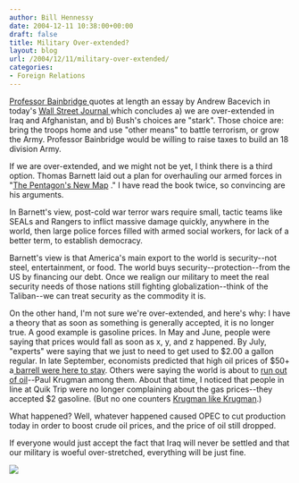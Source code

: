 ```yaml
---
author: Bill Hennessy
date: 2004-12-11 10:38:00+00:00
draft: false
title: Military Over-extended?
layout: blog
url: /2004/12/11/military-over-extended/
categories:
- Foreign Relations
---
```


[Professor Bainbridge ](https://www.professorbainbridge.com/2004/12/are_we_overexte.html)quotes at length an essay by Andrew Bacevich in today's [Wall Street Journal ](https://online.wsj.com/article/0,,SB110264180970996485-email,00.html)which concludes a) we are over-extended in Iraq and Afghanistan, and b) Bush's choices are "stark". Those choice are: bring the troops home and use "other means" to battle terrorism, or grow the Army. Professor Bainbridge would be willing to raise taxes to build an 18 division Army.




If we are over-extended, and we might not be yet, I think there is a third option. Thomas Barnett laid out a plan for overhauling our armed forces in "[The Pentagon's New Map](https://www.amazon.com/exec/obidos/redirect?tag=hennesssview-20&path=tg%2Fdetail%2F-%2F0399151753%2Fqid%3D1102908595%2Fsr%3D8-1%2Fref%3Dpd_csp_1%3Fv%3Dglance%26s%3Dbooks%26n%3D507846) ." I have read the book twice, so convincing are his arguments.




In Barnett's view, post-cold war terror wars require small, tactic teams like SEALs and Rangers to inflict massive damage quickly, anywhere in the world, then large police forces filled with armed social workers, for lack of a better term, to establish democracy.




Barnett's view is that America's main export to the world is security--not steel, entertainment, or food. The world buys security--protection--from the US by financing our debt. Once we realign our military to meet the real security needs of those nations still fighting globalization--think of the Taliban--we can treat security as the commodity it is.




On the other hand, I'm not sure we're over-extended, and here's why: I have a theory that as soon as something is generally accepted, it is no longer true. A good example is gasoline prices. In May and June, people were saying that prices would fall as soon as x, y, and z happened. By July, "experts" were saying that we just to need to get used to $2.00 a gallon regular. In late September, economists predicted that high oil prices of $50+ a[ barrell were here to stay](https://www.msnbc.msn.com/id/6115395/). Others were saying the world is about to [run out of oil](https://www.johnquiggin.com/archives/001680.html)--Paul Krugman among them. About that time, I noticed that people in line at Quik Trip were no longer complaining about the gas prices--they accepted $2 gasoline. (But no one counters [Krugman like Krugman](https://www.nationalreview.com/nrof_luskin/truthsquad.asp).)




What happened? Well, whatever happened caused OPEC to cut production today in order to boost crude oil prices, and the price of oil still dropped.




If everyone would just accept the fact that Iraq will never be settled and that our military is woeful over-stretched, everything will be just fine.







![](https://blog.billhennessy.com/aggbug.aspx?PostID=855)

